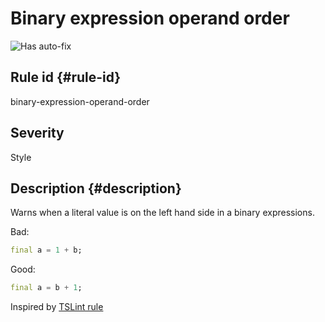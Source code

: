 # Binary expression operand order

![Has auto-fix](https://img.shields.io/badge/-has%20auto--fix-success)

## Rule id {#rule-id}

binary-expression-operand-order

## Severity

Style

## Description {#description}

Warns when a literal value is on the left hand side in a binary expressions.

Bad:

```dart
final a = 1 + b;
```

Good:

```dart
final a = b + 1;
```

Inspired by [TSLint rule](https://palantir.github.io/tslint/rules/binary-expression-operand-order/)
